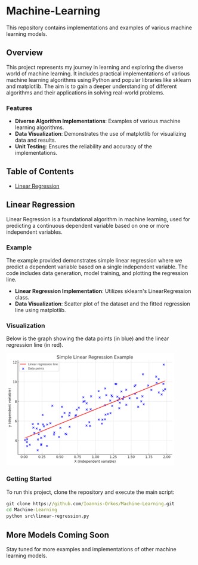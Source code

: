 # Machine-Learning
This repository contains implementations and examples of various machine learning models. 

## Overview
This project represents my journey in learning and exploring the diverse world of machine learning. It includes practical implementations of various machine learning algorithms using Python and popular libraries like sklearn and matplotlib. The aim is to gain a deeper understanding of different algorithms and their applications in solving real-world problems.

### Features
- **Diverse Algorithm Implementations**: Examples of various machine learning algorithms.
- **Data Visualization**: Demonstrates the use of matplotlib for visualizing data and results.
- **Unit Testing**: Ensures the reliability and accuracy of the implementations.



## Table of Contents
- [Linear Regression](#linear-regression)




## Linear Regression

Linear Regression is a foundational algorithm in machine learning, used for predicting a continuous dependent variable based on one or more independent variables.

### Example
The example provided demonstrates simple linear regression where we predict a dependent variable based on a single independent variable. The code includes data generation, model training, and plotting the regression line.

- **Linear Regression Implementation**: Utilizes sklearn's LinearRegression class.
- **Data Visualization**: Scatter plot of the dataset and the fitted regression line using matplotlib.

### Visualization
Below is the graph showing the data points (in blue) and the linear regression line (in red).

<img src="docs/images/linear_regression_plot.png" alt="Screenshot" width="450" height="300">


### Getting Started
To run this project, clone the repository and execute the main script:

```cmd
git clone https://github.com/Ioannis-Orkos/Machine-Learning.git
cd Machine-Learning
python src\linear-regression.py
```





## More Models Coming Soon
Stay tuned for more examples and implementations of other machine learning models.

